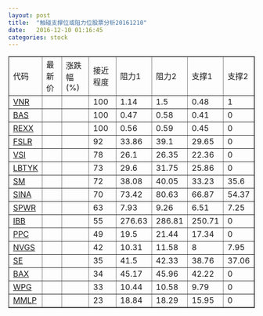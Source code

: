 ```yaml
---
layout: post
title:  "触碰支撑位或阻力位股票分析20161210"
date:   2016-12-10 01:16:45
categories: stock
---
```

<script type="text/javascript">
var stockList = []
stockList.push('gb_vnr');
stockList.push('gb_bas');
stockList.push('gb_rexx');
stockList.push('gb_fslr');
stockList.push('gb_vsi');
stockList.push('gb_lbtyk');
stockList.push('gb_sm');
stockList.push('gb_sina');
stockList.push('gb_spwr');
stockList.push('gb_ibb');
stockList.push('gb_ppc');
stockList.push('gb_nvgs');
stockList.push('gb_se');
stockList.push('gb_bax');
stockList.push('gb_wpg');
stockList.push('gb_mmlp');
</script>
<table border="1">
 <tr>
 <td>代码</td>
 <td>最新价</td>
 <td>涨跌幅(%)</td>
 <td>接近程度</td>
 <td>阻力1</td>
 <td>阻力2</td>
 <td>支撑1</td>
 <td>支撑2</td>
</tr>
  <tr id="vnr" class="green">
  <td><a href="http://stock.finance.sina.com.cn/usstock/quotes/VNR.html" target="_blank">VNR</a></td><td></td><td></td><td>100</td><td>1.14</td><td>1.5</td><td>0.48</td><td>1</td></tr>
  <tr id="bas" class="green">
  <td><a href="http://stock.finance.sina.com.cn/usstock/quotes/BAS.html" target="_blank">BAS</a></td><td></td><td></td><td>100</td><td>0.47</td><td>0.58</td><td>0.41</td><td>0</td></tr>
  <tr id="rexx" class="red">
  <td><a href="http://stock.finance.sina.com.cn/usstock/quotes/REXX.html" target="_blank">REXX</a></td><td></td><td></td><td>100</td><td>0.56</td><td>0.59</td><td>0.45</td><td>0</td></tr>
  <tr id="fslr" class="red">
  <td><a href="http://stock.finance.sina.com.cn/usstock/quotes/FSLR.html" target="_blank">FSLR</a></td><td></td><td></td><td>92</td><td>33.86</td><td>39.1</td><td>29.65</td><td>0</td></tr>
  <tr id="vsi" class="red">
  <td><a href="http://stock.finance.sina.com.cn/usstock/quotes/VSI.html" target="_blank">VSI</a></td><td></td><td></td><td>78</td><td>26.1</td><td>26.35</td><td>22.36</td><td>0</td></tr>
  <tr id="lbtyk" class="red">
  <td><a href="http://stock.finance.sina.com.cn/usstock/quotes/LBTYK.html" target="_blank">LBTYK</a></td><td></td><td></td><td>73</td><td>29.6</td><td>31.75</td><td>25.86</td><td>0</td></tr>
  <tr id="sm" class="green">
  <td><a href="http://stock.finance.sina.com.cn/usstock/quotes/SM.html" target="_blank">SM</a></td><td></td><td></td><td>72</td><td>38.08</td><td>40.05</td><td>33.23</td><td>35.6</td></tr>
  <tr id="sina" class="red">
  <td><a href="http://stock.finance.sina.com.cn/usstock/quotes/SINA.html" target="_blank">SINA</a></td><td></td><td></td><td>70</td><td>73.42</td><td>80.63</td><td>66.87</td><td>54.37</td></tr>
  <tr id="spwr" class="red">
  <td><a href="http://stock.finance.sina.com.cn/usstock/quotes/SPWR.html" target="_blank">SPWR</a></td><td></td><td></td><td>63</td><td>7.93</td><td>9.26</td><td>6.51</td><td>7.25</td></tr>
  <tr id="ibb" class="red">
  <td><a href="http://stock.finance.sina.com.cn/usstock/quotes/IBB.html" target="_blank">IBB</a></td><td></td><td></td><td>55</td><td>276.63</td><td>286.81</td><td>250.71</td><td>0</td></tr>
  <tr id="ppc" class="red">
  <td><a href="http://stock.finance.sina.com.cn/usstock/quotes/PPC.html" target="_blank">PPC</a></td><td></td><td></td><td>49</td><td>19.5</td><td>21.44</td><td>17.34</td><td>0</td></tr>
  <tr id="nvgs" class="red">
  <td><a href="http://stock.finance.sina.com.cn/usstock/quotes/NVGS.html" target="_blank">NVGS</a></td><td></td><td></td><td>42</td><td>10.31</td><td>11.58</td><td>8</td><td>7.95</td></tr>
  <tr id="se" class="red">
  <td><a href="http://stock.finance.sina.com.cn/usstock/quotes/SE.html" target="_blank">SE</a></td><td></td><td></td><td>35</td><td>41.5</td><td>42.33</td><td>38.76</td><td>37.06</td></tr>
  <tr id="bax" class="red">
  <td><a href="http://stock.finance.sina.com.cn/usstock/quotes/BAX.html" target="_blank">BAX</a></td><td></td><td></td><td>34</td><td>45.17</td><td>45.96</td><td>42.22</td><td>0</td></tr>
  <tr id="wpg" class="red">
  <td><a href="http://stock.finance.sina.com.cn/usstock/quotes/WPG.html" target="_blank">WPG</a></td><td></td><td></td><td>33</td><td>10.44</td><td>10.58</td><td>9.79</td><td>0</td></tr>
  <tr id="mmlp" class="red">
  <td><a href="http://stock.finance.sina.com.cn/usstock/quotes/MMLP.html" target="_blank">MMLP</a></td><td></td><td></td><td>23</td><td>18.84</td><td>18.29</td><td>15.95</td><td>0</td></tr>
</table>
